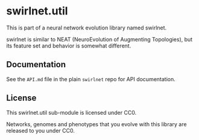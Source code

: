 # swirlnet.util

This is part of a neural network evolution library named swirlnet.

swirlnet is similar to NEAT (NeuroEvolution of Augmenting Topologies), but its
feature set and behavior is somewhat different.

## Documentation

See the `API.md` file in the plain `swirlnet` repo for API documentation.

## License

This swirlnet.util sub-module is licensed under CC0.

Networks, genomes and phenotypes that you evolve with this library are released
to you under CC0.

